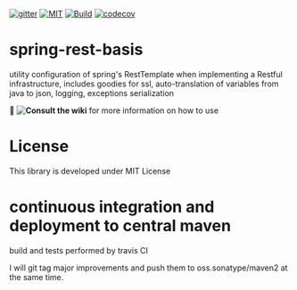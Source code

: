 [![gitter](https://badges.gitter.im/Join%20Chat.svg)](https://gitter.im/zg2pro/spring-rest-basis?utm_source=badge&utm_medium=badge&utm_campaign=pr-badge&utm_content=badge)
[![MIT](https://img.shields.io/npm/l/inferno.svg?style=flat-square)](https://github.com/zg2pro/spring-rest-basis/blob/master/LICENSE.md)
[![Build](https://travis-ci.org/zg2pro/spring-rest-basis.svg?branch=master)](https://travis-ci.org/zg2pro/spring-rest-basis)
[![codecov](https://codecov.io/gh/zg2pro/spring-rest-basis/branch/master/graph/badge.svg)](https://codecov.io/gh/zg2pro/spring-rest-basis/branch/master)

# spring-rest-basis
utility configuration of spring's RestTemplate when implementing a Restful infrastructure, includes goodies for ssl, 
auto-translation of variables from java to json, logging, exceptions serialization

:book: __![Consult the wiki](https://github.com/zg2pro/spring-rest-basis/wiki)__ for more information on how to use

# License

This library is developed under MIT License

# continuous integration and deployment to central maven

build and tests performed by travis CI

I will git tag major improvements and push them to oss.sonatype/maven2 at the same time.
